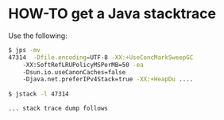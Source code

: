 # HOW-TO get a Java stacktrace

Use the following:

```bash
$ jps -mv
47314  -Dfile.encoding=UTF-8 -XX:+UseConcMarkSweepGC
    -XX:SoftRefLRUPolicyMSPerMB=50 -ea 
    -Dsun.io.useCanonCaches=false 
    -Djava.net.preferIPv4Stack=true -XX:+HeapDu ....
    
$ jstack -l 47314

... stack trace dump follows
```
 